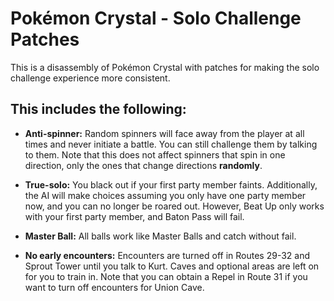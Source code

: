 # Pokémon Crystal - Solo Challenge Patches

This is a disassembly of Pokémon Crystal with patches for making the solo challenge experience more consistent.

## This includes the following:

* **Anti-spinner:** Random spinners will face away from the player at all times and never initiate a battle. You can
  still challenge them by talking to them. Note that this does not affect spinners that spin in one direction, only the
  ones that change directions **randomly**.

* **True-solo:** You black out if your first party member faints. Additionally, the AI will make choices assuming you
  only have one party member now, and you can no longer be roared out. However, Beat Up only works with your first
  party member, and Baton Pass will fail.

* **Master Ball:** All balls work like Master Balls and catch without fail.

* **No early encounters:** Encounters are turned off in Routes 29-32 and Sprout Tower until you talk to Kurt. Caves
  and optional areas are left on for you to train in. Note that you can obtain a Repel in Route 31 if you want to turn
  off encounters for Union Cave.
